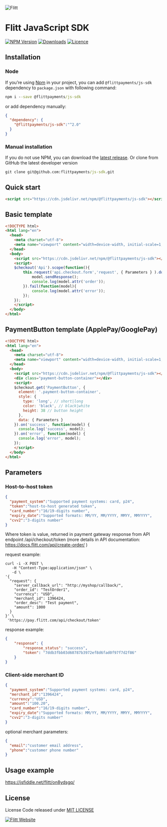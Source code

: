 ![Flitt](https://flitt.com/wp-content/uploads/2024/09/Group.svg)
# Flitt JavaScript SDK

[![NPM Version](https://img.shields.io/npm/v/flitt-js-sdk.svg)](https://www.npmjs.com/package/flitt-js-sdk)
[![Downloads](https://img.shields.io/npm/dt/flitt-js-sdk.svg)](https://www.npmjs.com/package/flitt-js-sdk)
[![Licence](https://img.shields.io/github/license/flittpayments/flitt-js-sdk.svg)](https://github.com/flittpayments/flitt-js-sdk)

## Installation

### Node

If you’re using [Npm](https://npmjs.com/) in your project, you can add `@flittpayments/js-sdk` dependency to `package.json`
with following command:

```cmd
npm i --save @flittpayments/js-sdk
```

or add dependency manually:

```json
{
  "dependency": {
    "@flittpayments/js-sdk":"^2.0"
  }
}
```
### Manual installation

If you do not use NPM, you can download the
[latest release](https://github.com/flittpayments/flitt-js-sdk/releases).
Or clone from GitHub the latest developer version
```cmd
git clone git@github.com:flittpayments/js-sdk.git
```


## Quick start

```html
<script src="https://cdn.jsdelivr.net/npm/@flittpayments/js-sdk"></script>
```

## Basic template

```html
<!DOCTYPE html>
<html lang="en">
  <head>
    <meta charset="utf-8">
    <meta name="viewport" content="width=device-width, initial-scale=1, shrink-to-fit=no">
  </head>
  <body>
    <script src="https://cdn.jsdelivr.net/npm/@flittpayments/js-sdk"></script>
    <script>
    $checkout('Api').scope(function(){
        this.request('api.checkout.form','request', { Parameters } ).done(function(model){
            model.sendResponse();
            console.log(model.attr('order'));
        }).fail(function(model){
            console.log(model.attr('error'));
        });
    });
    </script>
  </body>
</html>
```

## PaymentButton template (ApplePay/GooglePay)

```html
<!DOCTYPE html>
<html lang="en">
  <head>
    <meta charset="utf-8">
    <meta name="viewport" content="width=device-width, initial-scale=1, shrink-to-fit=no">
  </head>
  <body>
    <script src="https://cdn.jsdelivr.net/npm/@flittpayments/js-sdk"></script>
    <div class="payment-button-container"></div>
    <script>
    $checkout.get('PaymentButton', {
      element: '.payment-button-container',
      style: {
        type: 'long', // short|long
        color: 'black', // black|white
        height: 38 // button height
      },
      data: { Parameters }
    }).on('success', function(model) {
      console.log('success', model);
    }).on('error', function(model) {
      console.log('error', model);
    });
    </script>
  </body>
</html>
```

## Parameters

### Host-to-host token

```json
{
  "payment_system":"Supported payment systems: card, p24",
  "token":"host-to-host generated token",
  "card_number":"16/19-digits number",
  "expiry_date":"Supported formats: MM/YY, MM/YYYY, MMYY, MMYYYY",
  "cvv2":"3-digits number"
}
```

Where token is value, returned in payment gateway response from API endpoint /api/checkout/token 
(more details in API documentation: https://docs.flitt.com/api/create-order/ )

request example:

```
curl -i -X POST \
   -H "Content-Type:application/json" \
   -d \
'{
  "request": {
    "server_callback_url": "http://myshop/callback/",
    "order_id": "TestOrder1",
    "currency": "USD",
    "merchant_id": 1396424,
    "order_desc": "Test payment",
    "amount": 1000
  }
}' \
 'https://pay.flitt.com/api/checkout/token'
```

response example:

```json
{
    "response": {
        "response_status": "success",
        "token": "7ddb3fbb03d60787b3972ef8d6fad0f97f7d2f86"
    }
}
```

### Client-side merchant ID

```json
{
  "payment_system":"Supported payment systems: card, p24",
  "merchant_id":"1396424",
  "currency":"USD",
  "amount":"100.20",
  "card_number":"16/19-digits number",
  "expiry_date":"Supported formats: MM/YY, MM/YYYY, MMYY, MMYYYY",
  "cvv2":"3-digits number"
}
```

optional merchant parameters:

```json
{
  "email":"customer email address",
  "phone":"customer phone number"
}
```
## Usage example

https://jsfiddle.net/flitt/on8ydsgq/

## License

License
Code released under [MIT LICENSE](https://github.com/flittpayments/flitt-js-sdk/blob/HEAD/LICENSE)

[![Flitt Website](https://img.shields.io/badge/flitt-payments-7087FC.svg)](https://flitt.com/)
